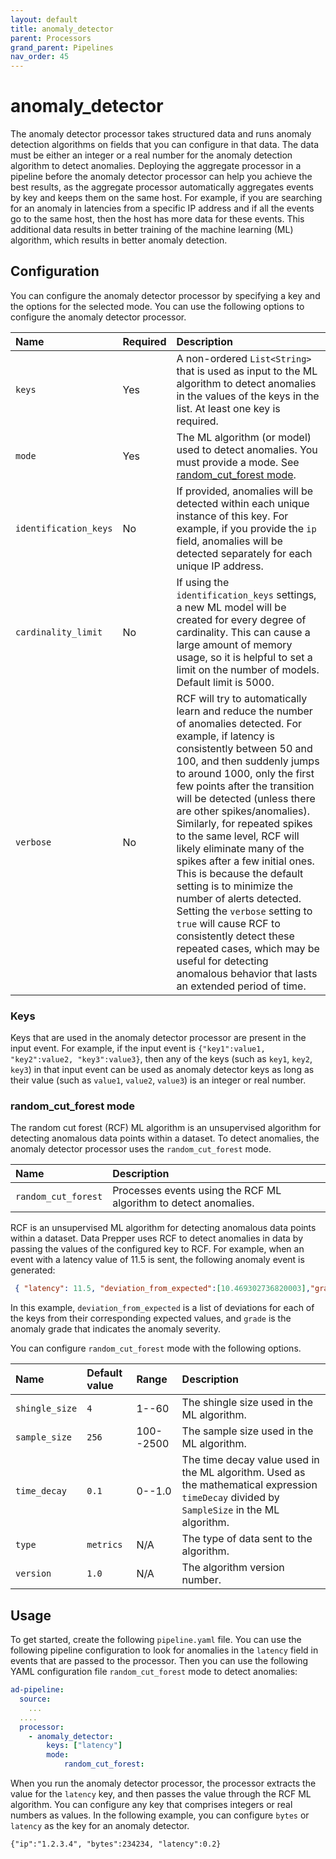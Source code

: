 ```yaml
---
layout: default
title: anomaly_detector
parent: Processors
grand_parent: Pipelines
nav_order: 45
---
```


# anomaly_detector

The anomaly detector processor takes structured data and runs anomaly detection algorithms on fields that you can configure in that data. The data must be either an integer or a real number for the anomaly detection algorithm to detect anomalies. Deploying the aggregate processor in a pipeline before the anomaly detector processor can help you achieve the best results, as the aggregate processor automatically aggregates events by key and keeps them on the same host. For example, if you are searching for an anomaly in latencies from a specific IP address and if all the events go to the same host, then the host has more data for these events. This additional data results in better training of the machine learning (ML) algorithm, which results in better anomaly detection. 

## Configuration

You can configure the anomaly detector processor by specifying a key and the options for the selected mode. You can use the following options to configure the anomaly detector processor.

| Name | Required | Description |
| :--- | :--- | :--- |
| `keys` | Yes | A non-ordered `List<String>` that is used as input to the ML algorithm to detect anomalies in the values of the keys in the list. At least one key is required.
| `mode` | Yes | The ML algorithm (or model) used to detect anomalies. You must provide a mode. See [random_cut_forest mode](#random_cut_forest-mode).
| `identification_keys` | No | If provided, anomalies will be detected within each unique instance of this key. For example, if you provide the `ip` field, anomalies will be detected separately for each unique IP address.
| `cardinality_limit` | No | If using the `identification_keys` settings, a new ML model will be created for every degree of cardinality. This can cause a large amount of memory usage, so it is helpful to set a limit on the number of models. Default limit is 5000.
| `verbose` | No | RCF will try to automatically learn and reduce the number of anomalies detected. For example, if latency is consistently between 50 and 100, and then suddenly jumps to around 1000, only the first few points after the transition will be detected (unless there are other spikes/anomalies). Similarly, for repeated spikes to the same level, RCF will likely eliminate many of the spikes after a few initial ones. This is because the default setting is to minimize the number of alerts detected. Setting the `verbose` setting to `true` will cause RCF to consistently detect these repeated cases, which may be useful for detecting anomalous behavior that lasts an extended period of time.


### Keys

Keys that are used in the anomaly detector processor are present in the input event. For example, if the input event is `{"key1":value1, "key2":value2, "key3":value3}`, then any of the keys (such as `key1`, `key2`, `key3`) in that input event can be used as anomaly detector keys as long as their value (such as `value1`, `value2`, `value3`) is an integer or real number.

### random_cut_forest mode

The random cut forest (RCF) ML algorithm is an unsupervised algorithm for detecting anomalous data points within a dataset. To detect anomalies, the anomaly detector processor uses the `random_cut_forest` mode.

| Name | Description |
| :--- | :--- |
| `random_cut_forest` | Processes events using the RCF ML algorithm to detect anomalies. | 

RCF is an unsupervised ML algorithm for detecting anomalous data points within a dataset. Data Prepper uses RCF to detect anomalies in data by passing the values of the configured key to RCF. For example, when an event with a latency value of 11.5 is sent, the following anomaly event is generated:


 ```json
  { "latency": 11.5, "deviation_from_expected":[10.469302736820003],"grade":1.0}
```

In this example, `deviation_from_expected` is a list of deviations for each of the keys from their corresponding expected values, and `grade` is the anomaly grade that indicates the anomaly severity.
     

You can configure `random_cut_forest` mode with the following options. 

| Name | Default value | Range | Description |
| :--- | :--- | :--- | :--- |
| `shingle_size` | `4` | 1--60 | The shingle size used in the ML algorithm. |
| `sample_size` | `256` | 100--2500 | The sample size used in the ML algorithm. |
| `time_decay` | `0.1` | 0--1.0 | The time decay value used in the ML algorithm. Used as the mathematical expression `timeDecay` divided by `SampleSize` in the ML algorithm. |
| `type` | `metrics` | N/A | The type of data sent to the algorithm. |
| `version` | `1.0` | N/A | The algorithm version number. |

## Usage

To get started, create the following `pipeline.yaml` file. You can use the following pipeline configuration to look for anomalies in the `latency` field in events that are passed to the processor. Then you can use the following YAML configuration file `random_cut_forest` mode to detect anomalies:

```yaml
ad-pipeline:
  source:
    ...
  ....  
  processor:
    - anomaly_detector:
        keys: ["latency"]
        mode: 
            random_cut_forest:
```

When you run the anomaly detector processor, the processor extracts the value for the `latency` key, and then passes the value through the RCF ML algorithm. You can configure any key that comprises integers or real numbers as values. In the following example, you can configure `bytes` or `latency` as the key for an anomaly detector. 

`{"ip":"1.2.3.4", "bytes":234234, "latency":0.2}`